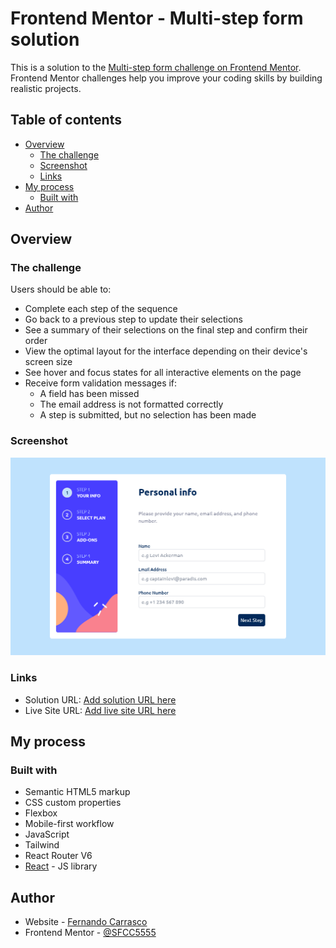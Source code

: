# Frontend Mentor - Multi-step form solution

This is a solution to the [Multi-step form challenge on Frontend Mentor](https://www.frontendmentor.io/challenges/multistep-form-YVAnSdqQBJ). Frontend Mentor challenges help you improve your coding skills by building realistic projects. 

## Table of contents

- [Overview](#overview)
  - [The challenge](#the-challenge)
  - [Screenshot](#screenshot)
  - [Links](#links)
- [My process](#my-process)
  - [Built with](#built-with)
- [Author](#author)

## Overview

### The challenge

Users should be able to:

- Complete each step of the sequence
- Go back to a previous step to update their selections
- See a summary of their selections on the final step and confirm their order
- View the optimal layout for the interface depending on their device's screen size
- See hover and focus states for all interactive elements on the page
- Receive form validation messages if:
  - A field has been missed
  - The email address is not formatted correctly
  - A step is submitted, but no selection has been made

### Screenshot

![](./src/assets/design/screenshotMultiStepForm.png)

### Links

- Solution URL: [Add solution URL here](https://github.com/SFCC5555/multi-step-form)
- Live Site URL: [Add live site URL here](https://sfcc-multi-step-form.netlify.app/YOUR-INFO)

## My process

### Built with

- Semantic HTML5 markup
- CSS custom properties
- Flexbox
- Mobile-first workflow
- JavaScript
- Tailwind
- React Router V6
- [React](https://reactjs.org/) - JS library

## Author

- Website - [Fernando Carrasco](https://sfcc5555.netlify.app/)
- Frontend Mentor - [@SFCC5555](https://www.frontendmentor.io/profile/SFCC5555)